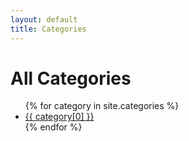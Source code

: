 ```yaml
---
layout: default
title: Categories
---
```


<!-- This can be a simple page that lists all categories -->
<h1>All Categories</h1>
<ul>
{% for category in site.categories %}
  <li>
    <a href="{{ site.baseurl }}/categories/{{ category[0] | downcase }}">
      {{ category[0] }}
    </a>
  </li>
{% endfor %}
</ul>
